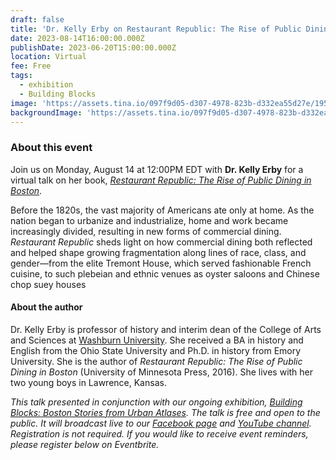 ```yaml
---
draft: false
title: 'Dr. Kelly Erby on Restaurant Republic: The Rise of Public Dining in Boston'
date: 2023-08-14T16:00:00.000Z
publishDate: 2023-06-20T15:00:00.000Z
location: Virtual
fee: Free
tags:
  - exhibition
  - Building Blocks
image: 'https://assets.tina.io/097f9d05-d307-4978-823b-d332ea55d27e/1955.4568.jpg'
backgroundImage: 'https://assets.tina.io/097f9d05-d307-4978-823b-d332ea55d27e/1955.4568.jpg'
---
```


### About this event

J﻿oin us on Monday, August 14 at 12:00PM EDT with **Dr. Kelly Erby** for a virtual talk on her book, *[Restaurant Republic: The Rise of Public Dining in Boston](https://www.upress.umn.edu/book-division/books/restaurant-republic)*.

Before the 1820s, the vast majority of Americans ate only at home. As the nation began to urbanize and industrialize, home and work became increasingly divided, resulting in new forms of commercial dining. *Restaurant Republic* sheds light on how commercial dining both reflected and helped shape growing fragmentation along lines of race, class, and gender—from the elite Tremont House, which served fashionable French cuisine, to such plebeian and ethnic venues as oyster saloons and Chinese chop suey houses

#### A﻿bout the author

Dr. Kelly Erby is professor of history and interim dean of the College of Arts and Sciences at [Washburn University](https://www.washburn.edu/our-faculty/kelly-erby). She received a BA in history and English from the Ohio State University and Ph.D. in history from Emory University. She is the author of *Restaurant Republic: The Rise of Public Dining in Boston* (University of Minnesota Press, 2016). She lives with her two young boys in Lawrence, Kansas.

*This talk presented in conjunction with our ongoing exhibition, [Building Blocks: Boston Stories from Urban Atlases](https://www.leventhalmap.org/digital-exhibitions/building-blocks/). The talk is free and open to the public. It will broadcast live to our [Facebook page](https://www.facebook.com/bplmaps) and [YouTube channel](https://www.youtube.com/@LeventhalMapEducationCenter). Registration is not required. If you would like to receive event reminders, please register below on Eventbrite.*

<div id="eventbrite-widget-container-666862913927"></div>

<script src="https://www.eventbrite.com/static/widgets/eb_widgets.js"></script>

<script type="text/javascript">
    var exampleCallback = function() {
        console.log('Order complete!');
    };

    window.EBWidgets.createWidget({
        // Required
        widgetType: 'checkout',
        eventId: '666862913927',
        iframeContainerId: 'eventbrite-widget-container-666862913927',

        // Optional
        iframeContainerHeight: 425,  // Widget height in pixels. Defaults to a minimum of 425px if not provided
        onOrderComplete: exampleCallback  // Method called when an order has successfully completed
    });
</script>

